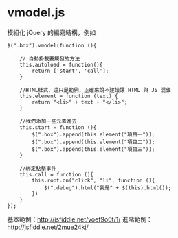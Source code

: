 # vmodel.js
模組化 jQuery 的編寫結構，例如

    $(".box").vmodel(function (){

        // 自動掛載要觸發的方法
        this.autoload = function(){
            return ['start', 'call'];
        }

        //HTML樣式，這只是範例，正確來說不建議讓 HTML 與 JS 混雜
        this.element = function (text) {
            return "<li>" + text + "</li>";
        }
        
        //我們添加一些元素進去
        this.start = function (){
            $(".box").append(this.element("項目一"));
            $(".box").append(this.element("項目二"));
            $(".box").append(this.element("項目三"));
        }

        //綁定點擊事件
        this.call = function (){
            this.root.on("click", "li", function (){
                $(".debug").html("我是" + $(this).html());
            })
        }
    });

基本範例：http://jsfiddle.net/voef9o6t/1/
進階範例：http://jsfiddle.net/2mue24kj/